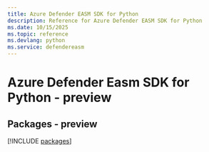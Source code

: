 ```yaml
---
title: Azure Defender EASM SDK for Python
description: Reference for Azure Defender EASM SDK for Python
ms.date: 10/15/2025
ms.topic: reference
ms.devlang: python
ms.service: defendereasm
---
```

# Azure Defender Easm SDK for Python - preview
## Packages - preview
[!INCLUDE [packages](defender-easm-index.md)]